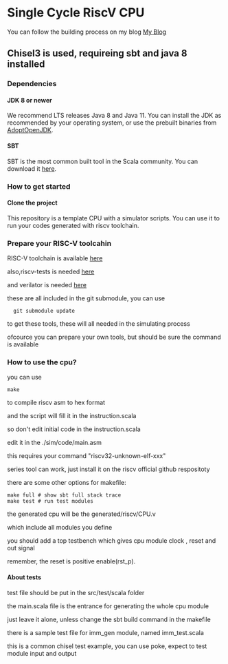 Single Cycle RiscV CPU
=======================

You can follow the building process on my blog [My Blog](https://dupeiran.tech/index.php/2021/06/01/risc-v-cpu-%e7%bc%96%e5%86%99-0x00/)

## Chisel3 is used, requireing sbt and java 8 installed

### Dependencies

#### JDK 8 or newer

We recommend LTS releases Java 8 and Java 11. You can install the JDK as recommended by your operating system, or use the prebuilt binaries from [AdoptOpenJDK](https://adoptopenjdk.net/).

#### SBT

SBT is the most common built tool in the Scala community. You can download it [here](https://www.scala-sbt.org/download.html).  

### How to get started

#### Clone the project

This repository is a template CPU with a simulator scripts. You can use it to run your codes generated with riscv toolchain.

### Prepare your RISC-V toolcahin

RISC-V toolchain is available [here](https://github.com/riscv/riscv-gnu-toolchain)

also,riscv-tests is needed [here](https://github.com/riscv/riscv-tests)

and verilator is needed [here](https://github.com/verilator/verilator)

these are all included in the git submodule, you can use

```git
  git submodule update
```

to get these tools, these will all needed in the simulating process

ofcource you can prepare your own tools, but should be sure the command is available

### How to use the cpu?

you can use

```shell
make
```

to compile riscv asm to hex format

and the script will fill it in the instruction.scala

so don't edit initial code in the instruction.scala

edit it in the ./sim/code/main.asm

this requires your command "riscv32-unknown-elf-xxx"

series tool can work, just install  it on the riscv official github respositoty

there are some other options for makefile:

```shell
make full # show sbt full stack trace
make test # run test modules 
```

the generated cpu will be the generated/riscv/CPU.v

which include all modules you define

you should add a top testbench which gives cpu module clock , reset and out signal

remember, the reset is positive enable(rst_p).


#### About tests 

test file should be put in the src/test/scala folder

the main.scala file is the entrance for generating the whole cpu module

just leave it alone, unless change the sbt build command in the makefile

there is a sample test file for imm_gen module, named imm_test.scala

this is a common chisel test example, you can use poke, expect to test module input and output

